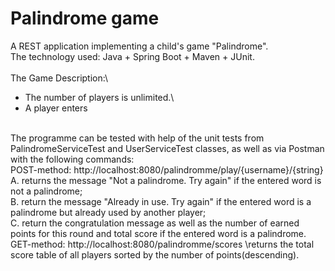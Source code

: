 # Palindrome game
A REST application implementing a child's game "Palindrome".\
The technology used: Java + Spring Boot + Maven + JUnit.\
\
The Game Description:\
* The number of players is unlimited.\
* A player enters 

\
The programme can be tested with help of the unit tests from PalindromeServiceTest and UserServiceTest classes, as well as via Postman with the following commands:\
POST-method: http://localhost:8080/palindromme/play/{username}/{string}
\
             A. returns the message "Not a palindrome. Try again" if the entered word is not a palindrome;\
             B. return the message "Already in use. Try again" if the entered word is a palindrome but already used by another player;\
             C. return the congratulation message as well as the number of earned points for this round and total score if the entered word is a palindrome.\
GET-method: http://localhost:8080/palindromme/scores
           \returns the total score table of all players sorted by the number of points(descending).
